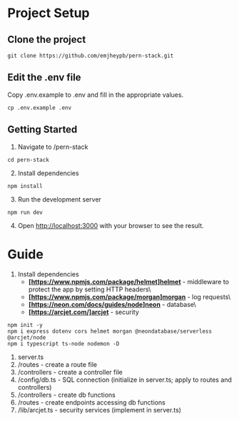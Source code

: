 # Project Setup
## Clone the project
```
git clone https://github.com/emjheypb/pern-stack.git
```
## Edit the .env file
Copy .env.example to .env and fill in the appropriate values.
```
cp .env.example .env
```

## Getting Started
1. Navigate to /pern-stack
```
cd pern-stack
```
2. Install dependencies
```
npm install
```
3. Run the development server
```
npm run dev
```
4. Open [http://localhost:3000](http://localhost:3000) with your browser to see the result.

# Guide
1. Install dependencies
    - **[https://www.npmjs.com/package/helmet]helmet** - middleware to protect the app by setting HTTP headers\
    - **[https://www.npmjs.com/package/morgan]morgan** - log requests\
    - **[https://neon.com/docs/guides/node]neon** - database\
    - **[https://arcjet.com/]arcjet** - security
```
npm init -y
npm i express dotenv cors helmet morgan @neondatabase/serverless @arcjet/node
npm i typescript ts-node nodemon -D
```

1. server.ts
2. /routes - create a route file
3. /controllers - create a controller file
4. /config/db.ts - SQL connection (initialize in server.ts; apply to routes and controllers)
5. /controllers - create db functions
6. /routes - create endpoints accessing db functions
7. /lib/arcjet.ts - security services (implement in server.ts)